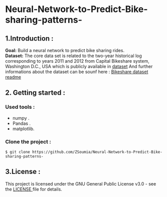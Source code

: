 # Neural-Network-to-Predict-Bike-sharing-patterns-
## 1.Introduction :
**Goal:** Build a neural network to predict bike sharing rides.<br>
**Dataset:** The core data set is related to  the two-year historical log corresponding to years 2011 and 2012 from Capital Bikeshare system, Washington D.C., USA which is 
publicly available in [dataset](http://capitalbikeshare.com/system-data) And further informations about the dataset can be sounf here :
[Bikeshare dataset readme](https://github.com/ZSoumia/Neural-Network-to-Predict-Bike-sharing-patterns-/blob/master/Bike-Sharing-Dataset/Readme.txt)
## 2. Getting started :
### Used tools :
- numpy .
- Pandas .
- matplotlib. 

### Clone the project : 
`
$ git clone https://github.com/ZSoumia/Neural-Network-to-Predict-Bike-sharing-patterns-
`
## 3.License :
This project is licensed under the GNU General Public License v3.0 - see the [LICENSE ](https://github.com/ZSoumia/Neural-Network-to-Predict-Bike-sharing-patterns-/blob/master/LICENSE) file for details.


